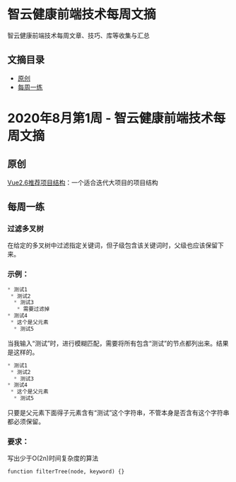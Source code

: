 # 智云健康前端技术每周文摘

智云健康前端技术每周文章、技巧、库等收集与汇总
<!-- 
## 每周文摘阅读示例

```text
2020 # 年份
└── 07-04 # 7月第4周
    ├── README.md # 本周文摘
    └── 这是一篇原创文章.md # 原创文章
    └── 这是一篇翻译文章.md # 翻译文章（请标明出处）
    └── example # 文摘相关示例
    └── ...[other] # 其它自定义与文摘相关目录或文件
``` -->

## 文摘目录

* [原创](#原创)
* [每周一练](#每周一练)
<!-- * 翻译
* 文章与新闻
* 推荐库 -->

# 2020年8月第1周 - 智云健康前端技术每周文摘

## 原创

[Vue2.6推荐项目结构](https://github.com/clouDr-f2e/weekly-digest/blob/master/2020/08-01/docs/Vue2.6-template.md)：一个适合迭代大项目的项目结构

<!-- ## 翻译

- [这是一篇示例的翻译文章](https://github.com/clouDr-f2e/weekly-digest)：请写上文章简要说明

## 文章与新闻

- [这是一篇本周精选的文章](https://github.com/clouDr-f2e/weekly-digest)：请写上文章简要说明
- [这是一篇本周精选的新闻](https://github.com/clouDr-f2e/weekly-digest)：请写上文章简要说明

## 推荐库

- [weekly-digest v1.0.0](https://github.com/clouDr-f2e/weekly-digest)：请写上推荐理由 -->

## 每周一练

### 过滤多叉树
在给定的多叉树中过滤指定关键词，但子级包含该关键词时，父级也应该保留下来。

### 示例：
```js
* 测试1
 * 测试2
  * 测试3
   * 需要过滤掉
* 测试4
 * 这个是父元素
  * 测试5
```
当我输入“测试”时，进行模糊匹配，需要将所有包含“测试”的节点都列出来。结果是这样的。
```js
* 测试1
 * 测试2
  * 测试3
* 测试4
 * 这个是父元素
  * 测试5
```
只要是父元素下面得子元素含有“测试”这个字符串，不管本身是否含有这个字符串都必须保留。

### 要求：
写出少于O(2n)时间复杂度的算法

```
function filterTree(node, keyword) {}
```
